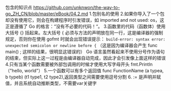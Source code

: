 包含的知识点 https://github.com/unknwon/the-way-to-go_ZH_CN/blob/master/eBook/04.2.md
1.包别名的使用
2.如果你导入了一个包却没有使用它，则会在构建程序时引发错误，如 imported and not used: os，这正是遵循了 Go 的格言：“没有不必要的代码！“。
3.函数里的代码（函数体）使用大括号 {} 括起来。左大括号 { 必须与方法的声明放在同一行，这是编译器的强制规定，否则你在使用 gofmt 时就会出现错误提示：
`build-error: syntax error: unexpected semicolon or newline before {`
（这是因为编译器会产生 func main() ; 这样的结果，很明显这错误的）
Go 语言虽然看起来不使用分号作为语句的结束，但实际上这一过程是由编译器自动完成，因此才会引发像上面这样的错误
4.只有当某个函数需要被外部包调用的时候才使用大写字母开头  fmt.Println（"hello, world"）
5.一个函数可以有多个返回值 func FunctionName (a typea, b typeb) (t1 type1, t2 type2),返回类型之间需要使用逗号分割
6. := 是声明并赋值，并且系统自动推断类型，不需要var关键字
